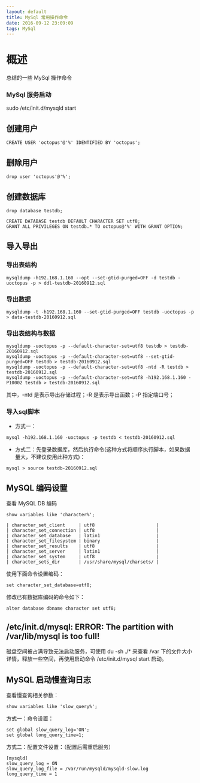 ```yaml
---
layout: default
title: MySql 常用操作命令
date: 2016-09-12 23:09:09
tags: MySql
---
```

# 概述
总结的一些 MySql 操作命令

### MySql 服务启动
sudo /etc/init.d/mysqld start

## 创建用户
```
CREATE USER 'octopus'@'%' IDENTIFIED BY 'octopus';
```
## 删除用户
```
drop user 'octopus'@'%';
```
## 创建数据库
```
drop database testdb;

CREATE DATABASE testdb DEFAULT CHARACTER SET utf8;
GRANT ALL PRIVILEGES ON testdb.* TO octopus@'%' WITH GRANT OPTION;
```
## 导入导出
### 导出表结构
```
mysqldump -h192.168.1.160 --opt --set-gtid-purged=OFF -d testdb -uoctopus -p > ddl-testdb-20160912.sql
```
### 导出数据
```
mysqldump -t -h192.168.1.160 --set-gtid-purged=OFF testdb -uoctopus -p > data-testdb-20160912.sql
```
### 导出表结构与数据
```
mysqldump -uoctopus -p --default-character-set=utf8 testdb > testdb-20160912.sql
mysqldump -uoctopus -p --default-character-set=utf8 --set-gtid-purged=OFF testdb > testdb-20160912.sql
mysqldump -uoctopus -p --default-character-set=utf8 -ntd -R testdb > testdb-20160912.sql
mysqldump -uoctopus -p --default-character-set=utf8 -h192.168.1.160 -P10002 testdb > testdb-20160912.sql
```
其中，-ntd 是表示导出存储过程；-R 是表示导出函数；-P 指定端口号；

### 导入sql脚本
- 方式一：
```
mysql -h192.168.1.160 -uoctopus -p testdb < testdb-20160912.sql
```
- 方式二：先登录数据库，然后执行命令(这种方式将顺序执行脚本，如果数据量大，不建议使用此种方式)：
```
mysql > source testdb-20160912.sql
```

## MySQL 编码设置
查看 MySQL DB 编码
```
show variables like 'character%';

| character_set_client     | utf8                       |
| character_set_connection | utf8                       |
| character_set_database   | latin1                     |
| character_set_filesystem | binary                     |
| character_set_results    | utf8                       |
| character_set_server     | latin1                     |
| character_set_system     | utf8                       |
| character_sets_dir       | /usr/share/mysql/charsets/ |
```
使用下面命令设置编码：
```
set character_set_database=utf8;
```
修改已有数据库编码的命令如下：
```
alter database dbname character set utf8;
```
## /etc/init.d/mysql: ERROR: The partition with /var/lib/mysql is too full!
磁盘空间被占满导致无法启动服务，可使用 du -sh ./* 来查看 /var 下的文件大小详情，释放一些空间，再使用启动命令 /etc/init.d/mysql start 启动。

## MySQL 启动慢查询日志
查看慢查询相关参数：
```
show variables like 'slow_query%';
```
方式一：命令设置：
```
set global slow_query_log='ON';
set global long_query_time=1;
```
方式二：配置文件设置：（配置后需重启服务）
```
[mysqld]
slow_query_log = ON
slow_query_log_file = /var/run/mysqld/mysqld-slow.log
long_query_time = 1
```
